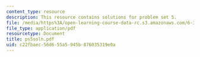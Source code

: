 ```yaml
---
content_type: resource
description: This resource contains solutions for problem set 5.
file: /media/https%3A/open-learning-course-data-rc.s3.amazonaws.com/6-341-discrete-time-signal-processing-fall-2005/c22fbaec56d655a5945b876035319e0a_ps5soln.pdf
file_type: application/pdf
resourcetype: Document
title: ps5soln.pdf
uid: c22fbaec-56d6-55a5-945b-876035319e0a
---
```


